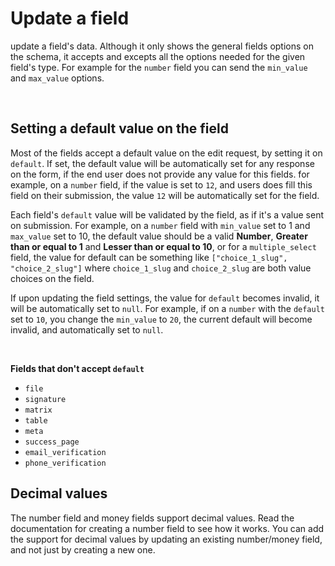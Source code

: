 # Update a field

update a field's data. Although it only shows the general fields options on the schema, it accepts and excepts all the options needed for the given field's type. For example for the `number` field you can send the `min_value` and `max_value` options.

<br>

## Setting a default value on the field

Most of the fields accept a default value on the edit request, by setting it on `default`. If set, the default value will be automatically set for any response on the form, if the end user does not provide any value for this fields. for example, on a `number` field, if the value is set to `12`, and users does fill this field on their submission, the value `12` will be automatically set for the field.

Each field's `default` value will be validated by the field, as if it's a value sent on submission. For example, on a `number` field with `min_value` set to 1 and `max_value` set to 10, the default value should be a valid **Number**, **Greater than or equal to 1** and **Lesser than or equal to 10**, or for a `multiple_select` field, the value for default can be something like `["choice_1_slug", "choice_2_slug"]` where `choice_1_slug` and `choice_2_slug` are both value choices on the field.

If upon updating the field settings, the value for `default` becomes invalid, it will be automatically set to `null`. For example, if on a `number` with the `default` set to `10`, you change the `min_value` to `20`, the current default will become invalid, and automatically set to `null`.

<br>

**Fields that don't accept `default`**

- `file`
- `signature`
- `matrix`
- `table`
- `meta`
- `success_page`
- `email_verification`
- `phone_verification`

## Decimal values

The number field and money fields support decimal values. Read the documentation for creating a number field to see how it works.
You can add the support for decimal values by updating an existing number/money field, and not just by creating a new one.
